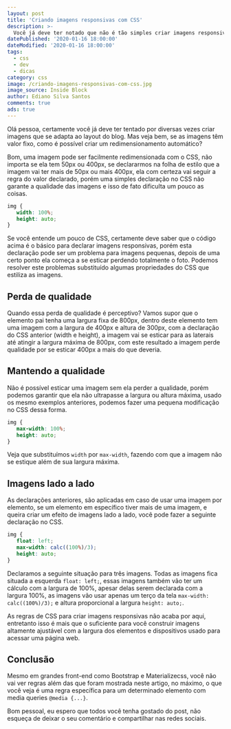 ```yaml
---
layout: post
title: 'Criando imagens responsivas com CSS'
description: >-
  Você já deve ter notado que não é tão simples criar imagens responsivas, conheça um pouco sobre as técnicas que usamos em nosso blog.
datePublished: '2020-01-16 18:00:00'
dateModified: '2020-01-16 18:00:00'
tags:
  - css
  - dev
  - dicas
category: css
image: /criando-imagens-responsivas-com-css.jpg
image_source: Inside Block
author: Ediano Silva Santos
comments: true
ads: true
---
```


Olá pessoa, certamente você já deve ter tentado por diversas vezes criar imagens que se adapta ao layout do blog. Mas veja bem, se as imagens têm valor fixo, como é possível criar um redimensionamento automático?

Bom, uma imagem pode ser facilmente redimensionada com o CSS, não importa se ela tem 50px ou 400px, se declararmos na folha de estilo que a imagem vai ter mais de 50px ou mais 400px, ela com certeza vai seguir a regra do valor declarado, porém uma simples declaração no CSS não garante a qualidade das imagens e isso de fato dificulta um pouco as coisas.

```css
img {
   width: 100%;
   height: auto;
}
```

Se você entende um pouco de CSS, certamente deve saber que o código acima é o básico para declarar imagens responsivas, porém esta declaração pode ser um problema para imagens pequenas, depois de uma certo ponto ela começa a se esticar perdendo totalmente o foto. Podemos resolver este problemas substituído algumas propriedades do CSS que estiliza as imagens.

## Perda de qualidade
Quando essa perda de qualidade é perceptivo? Vamos supor que o elemento pai tenha uma largura fixa de 800px, dentro deste elemento tem uma imagem com a largura de 400px e altura de 300px, com a declaração do CSS anterior (width e height), a imagem vai se esticar para as laterais até atingir a largura máxima de 800px, com este resultado a imagem perde qualidade por se esticar 400px a mais do que deveria.

## Mantendo a qualidade
Não é possível esticar uma imagem sem ela perder a qualidade, porém podemos garantir que ela não ultrapasse a largura ou altura máxima, usado os mesmo exemplos anteriores, podemos fazer uma pequena modificação no CSS dessa forma.

```css
img {
   max-width: 100%;
   height: auto;
}
```

Veja que substituímos `width` por `max-width`, fazendo com que a imagem não se estique além de sua largura máxima.

## Imagens lado a lado
As declarações anteriores, são aplicadas em caso de usar uma imagem por elemento, se um elemento em específico tiver mais de uma imagem, e queira criar um efeito de imagens lado a lado, você pode fazer a seguinte declaração no CSS.

```css
img {
   float: left;
   max-width: calc((100%)/3);
   height: auto;
}
```

Declaramos a seguinte situação para três imagens. Todas as imagens fica situada a esquerda `float: left;`, essas imagens também vão ter um cálculo com a largura de 100%, apesar delas serem declarada com a largura 100%, as imagens vão usar apenas um terço da tela `max-width: calc((100%)/3);` e altura proporcional a largura `height: auto;`.

As regras de CSS para criar imagens responsivas não acaba por aqui, entretanto isso é mais que o suficiente para você construir imagens altamente ajustável com a largura dos elementos e dispositivos usado para acessar uma página web.

## Conclusão
Mesmo em grandes front-end como Bootstrap e Materializecss, você não vai ver regras além das que foram mostrada neste artigo, no máximo, o que você veja é uma regra específica para um determinado elemento com media queries `@media {...}`.

Bom pessoal, eu espero que todos você tenha gostado do post, não esqueça de deixar o seu comentário e compartilhar nas redes sociais.
